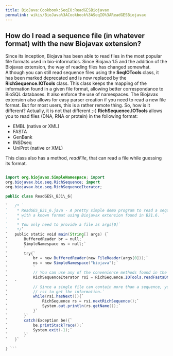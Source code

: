 ```yaml
---
title: BioJava:Cookbook:SeqIO:ReadGESBiojavax
permalink: wikis/BioJava%3ACookbook%3ASeqIO%3AReadGESBiojavax
---
```


How do I read a sequence file (in whatever format) with the new Biojavax extension?
-----------------------------------------------------------------------------------

Since its inception, Biojava has been able to read files in the most
popular file formats used in bio-informatics. Since Biojava 1.5 and the
addition of the Biojavax extension, the way of reading files has changed
somewhat. Although you can still read sequence files using the
**SeqIOTools** class, it has been marked deprecated and is now replaced
by the **RichSequence.IOTools** class. This class keeps the mapping of
the information found in a given file format, allowing better
correspondance to BioSQL databases. It also enforce the use of
namespaces. The Biojavax extension also allows for easy parser creation
if you need to read a new file format. But for most users, this is a
rather remote thing. So, how is it different? Actually, it is not that
different ;-) **RichSequence.IOTools** allows you to read files (DNA,
RNA or protein) in the following format:

-   EMBL (native or XML)
-   FASTA
-   GenBank
-   INSDseq
-   UniProt (native or XML)

This class also has a method, *readFile*, that can read a file while
guessing its format.

```java import java.io.BufferedReader; import java.io.FileReader;

import org.biojavax.SimpleNamespace; import
org.biojavax.bio.seq.RichSequence; import
org.biojavax.bio.seq.RichSequenceIterator;

public class ReadGES\_BJ1\_6{

`   /* `  
`    * ReadGES_BJ1_6.java - A pretty simple demo program to read a sequence file`  
`    * with a known format using Biojavax extension found in BJ1.6. `  
`    * `  
`    * You only need to provide a file as args[0]`  
`    */`  
`   public static void main(String[] args) {`  
`       BufferedReader br = null;`  
`       SimpleNamespace ns = null;`  
`       `  
`       try{`  
`           br = new BufferedReader(new FileReader(args[0]));`  
`           ns = new SimpleNamespace("biojava");`  
`           `  
`           // You can use any of the convenience methods found in the BioJava 1.6 API`  
`           RichSequenceIterator rsi = RichSequence.IOTools.readFastaDNA(br,ns);`  
`   `  
`           // Since a single file can contain more than a sequence, you need to iterate over`  
`           // rsi to get the information.`  
`           while(rsi.hasNext()){`  
`               RichSequence rs = rsi.nextRichSequence();`  
`               System.out.println(rs.getName());`  
`           }`  
`       }`  
`       catch(Exception be){`  
`           be.printStackTrace();`  
`           System.exit(-1);`  
`       }`  
`   }`

} ```
